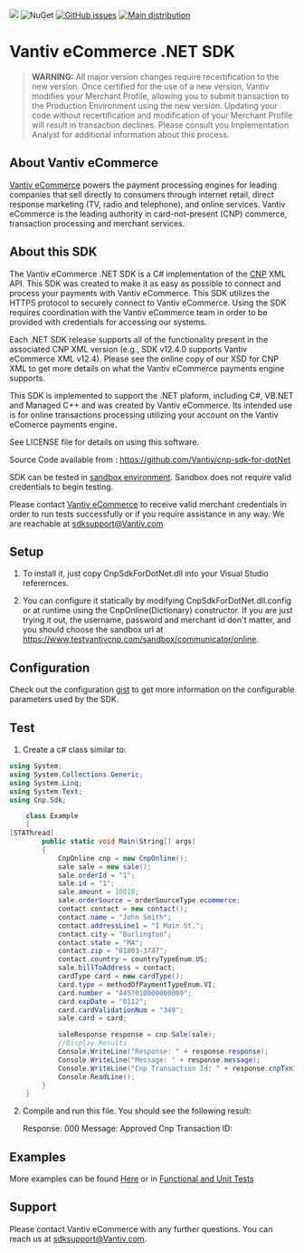 
[![](https://img.shields.io/github/release/vantiv/cnp-sdk-for-dotnet.svg)](https://github.com/Vantiv/cnp-sdk-for-dotnet/releases/latest)
![NuGet](https://img.shields.io/nuget/v/Vantiv.CnpSdkForNet.svg?style=plastic) 
[![GitHub issues](https://img.shields.io/github/issues/Vantiv/cnp-sdk-for-dotnet.svg)](https://github.com/Vantiv/cnp-sdk-for-dotnet/issues) [![Main distribution](https://img.shields.io/badge/zip-download-blue.svg)](https://github.com/Vantiv/cnp-sdk-for-dotnet/releases/latest)




Vantiv eCommerce .NET SDK
=====================

> **WARNING:**
> All major version changes require recertification to the new version. Once certified for the use of a new version, Vantiv modifies your Merchant Profile, allowing you to submit transaction to the Production Environment using the new version. Updating your code without recertification and modification of your Merchant Profile will result in transaction declines. Please consult you Implementation Analyst for additional information about this process.

About Vantiv eCommerce
------------
[Vantiv eCommerce](https://developer.vantiv.com/community/ecommerce) powers the payment processing engines for leading companies that sell directly to consumers through  internet retail, direct response marketing (TV, radio and telephone), and online services. Vantiv eCommerce is the leading authority in card-not-present (CNP) commerce, transaction processing and merchant services.


About this SDK
--------------
The Vantiv eCommerce .NET SDK is a C# implementation of the [CNP](https://developer.vantiv.com/community/ecommerce) XML API. This SDK was created to make it as easy as possible to connect and process your payments with Vantiv eCommerce. This SDK utilizes  the HTTPS protocol to securely connect to Vantiv eCommerce. Using the SDK requires coordination with the Vantiv eCommerce team in order to be provided with credentials for accessing our systems.

Each .NET SDK release supports all of the functionality present in the associated CNP XML version (e.g., SDK v12.4.0 supports Vantiv eCommerce XML v12.4). Please see the online copy of our XSD for CNP XML to get more details on what the Vantiv eCommerce payments engine supports.

This SDK is implemented to support the .NET plaform, including C#, VB.NET and Managed C++ and was created by Vantiv eCommerce. Its intended use is for online transactions processing utilizing your account on the Vantiv eComerce payments engine.

See LICENSE file for details on using this software.

Source Code available from : https://github.com/Vantiv/cnp-sdk-for-dotNet

SDK can be tested in [sandbox environment](https://vantiv.github.io/sandbox/). Sandbox does not require valid credentials to begin testing. 

Please contact [Vantiv eCommerce](http://developer.vantiv.com/community/ecommerce) to receive valid merchant credentials in order to run tests successfully or if you require assistance in any way.  We are reachable at sdksupport@Vantiv.com

Setup
-----

1. To install it, just copy CnpSdkForDotNet.dll into your Visual Studio referernces. 

2. You can configure it statically by modifying CnpSdkForDotNet.dll.config or at runtime using the CnpOnline(Dictionary) constructor. If you are just trying it out, the username, password and merchant id don't matter, and you should choose the sandbox url at https://www.testvantivcnp.com/sandbox/communicator/online.

Configuration
------ 
Check out the configuration [gist](https://gist.github.com/VantivSDK/38c7b8f3ea135c036a6a4322b9ddda5e) to get more information on the configurable parameters used by the SDK.


Test
------

1. Create a c# class similar to:  

```c#
using System;
using System.Collections.Generic;
using System.Linq;
using System.Text;
using Cnp.Sdk;

    class Example
    {
[STAThread]
        public static void Main(String[] args)
        {
            CnpOnline cnp = new CnpOnline();
            sale sale = new sale();
            sale.orderId = "1";
            sale.id = "1";
            sale.amount = 10010;
            sale.orderSource = orderSourceType.ecommerce;
            contact contact = new contact();
            contact.name = "John Smith";
            contact.addressLine1 = "1 Main St.";
            contact.city = "Burlington";
            contact.state = "MA";
            contact.zip = "01803-3747";
            contact.country = countryTypeEnum.US;
            sale.billToAddress = contact;
            cardType card = new cardType();
            card.type = methodOfPaymentTypeEnum.VI;
            card.number = "4457010000000009";
            card.expDate = "0112";
            card.cardValidationNum = "349";
            sale.card = card;

            saleResponse response = cnp.Sale(sale);
            //Display Results
            Console.WriteLine("Response: " + response.response);
            Console.WriteLine("Message: " + response.message);
            Console.WriteLine("Cnp Transaction Id: " + response.cnpTxnId);
            Console.ReadLine();
        }
    }

```

2. Compile and run this file.  You should see the following result:

    Response: 000
    Message: Approved
    Cnp Transaction ID: <your-numeric-cnp-txn-id>

Examples
--------

More examples can be found [Here](http://vantiv.github.io/dotnet/) or in [Functional and Unit Tests](https://github.com/Vantiv/cnp-sdk-for-dotNet/tree/master/CnpSdkForNet/CnpSdkForNetTest)

Support
-------
Please contact Vantiv eCommerce with any further questions.   You can reach us at sdksupport@Vantiv.com.
